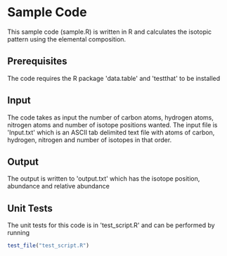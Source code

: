 # Sample Code

This sample code (sample.R) is written in R and calculates the isotopic pattern using the elemental composition. 

## Prerequisites

The code requires the R package 'data.table' and 'testthat' to be installed

## Input

The code takes as input the number of carbon atoms, hydrogen atoms, nitrogen atoms and number of isotope positions wanted. The input file is 'Input.txt' which is an ASCII tab delimited text file with atoms of carbon, hydrogen, nitrogen and number of isotopes in that order.

## Output

The output is written to 'output.txt' which has the isotope position, abundance and relative abundance

## Unit Tests

The unit tests for this code is in 'test_script.R' and can be performed by running

```r
test_file("test_script.R")
```
